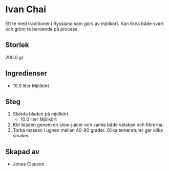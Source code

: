# Ivan Chai
Ett te med traditioner i Ryssland som görs av mjölkört. Kan likna både svart och grönt te beroende på process.

## Storlek
200.0 gr 

## Ingredienser
- 10.0 liter Mjölkört

## Steg
1. Skörda bladen på mjölkört.
    - 10.0 liter Mjölkört
2. Kör bladen genom en slow-juicer och samla både vätskan och fibrerna.
3. Torka massan i ugnen mellan 40-90 grader. Olika temeraturer ger olika smaker.

## Skapad av
- Jonas Claeson
